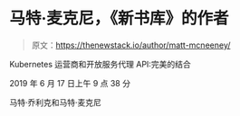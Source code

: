 # 马特·麦克尼，《新书库》的作者

> 原文：<https://thenewstack.io/author/matt-mcneeney/>

Kubernetes 运营商和开放服务代理 API:完美的结合

2019 年 6 月 17 日上午 9 点 38 分

马特·乔利克和马特·麦克尼